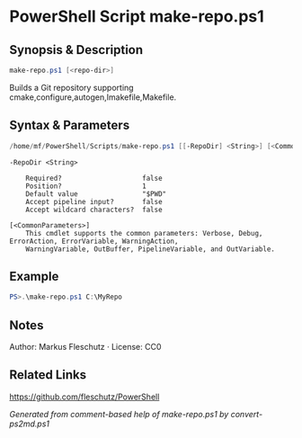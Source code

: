 # PowerShell Script make-repo.ps1

## Synopsis & Description
```powershell
make-repo.ps1 [<repo-dir>]
```

Builds a Git repository supporting cmake,configure,autogen,Imakefile,Makefile.

## Syntax & Parameters
```powershell
/home/mf/PowerShell/Scripts/make-repo.ps1 [[-RepoDir] <String>] [<CommonParameters>]
```

```
-RepoDir <String>
    
    Required?                    false
    Position?                    1
    Default value                "$PWD"
    Accept pipeline input?       false
    Accept wildcard characters?  false
```

```
[<CommonParameters>]
    This cmdlet supports the common parameters: Verbose, Debug, ErrorAction, ErrorVariable, WarningAction, 
    WarningVariable, OutBuffer, PipelineVariable, and OutVariable.
```

## Example
```powershell
PS>.\make-repo.ps1 C:\MyRepo
```


## Notes
Author: Markus Fleschutz · License: CC0

## Related Links
https://github.com/fleschutz/PowerShell

*Generated from comment-based help of make-repo.ps1 by convert-ps2md.ps1*
